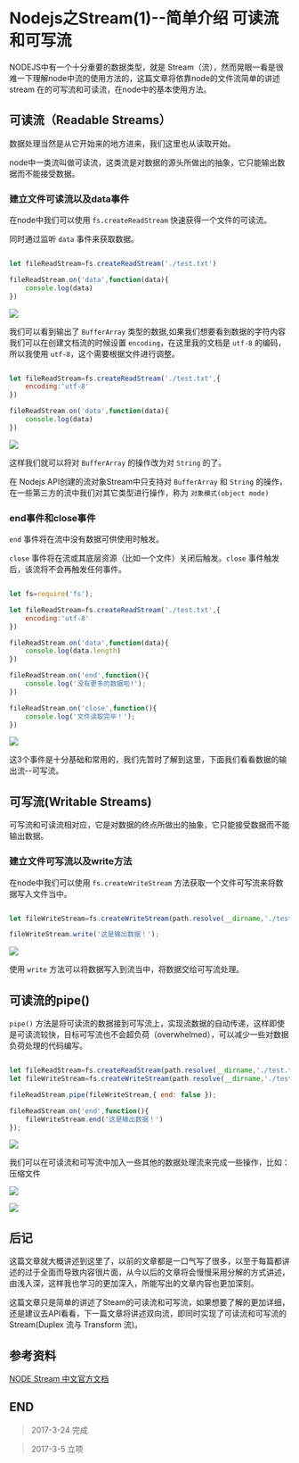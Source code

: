 # Nodejs之Stream(1)--简单介绍 可读流和可写流

NODEJS中有一个十分重要的数据类型，就是 Stream（流），然而晃眼一看是很难一下理解node中流的使用方法的，这篇文章将依靠node的文件流简单的讲述 stream 在的可写流和可读流，在node中的基本使用方法。

## 可读流（Readable Streams）

数据处理当然是从它开始来的地方进来，我们这里也从读取开始。

node中一类流叫做可读流，这类流是对数据的源头所做出的抽象，它只能输出数据而不能接受数据。

### 建立文件可读流以及data事件

在node中我们可以使用 `fs.createReadStream` 快速获得一个文件的可读流。

同时通过监听 `data` 事件来获取数据。

``` javascript

let fileReadStream=fs.createReadStream('./test.txt')

fileReadStream.on('data',function(data){
    console.log(data)
})

```

![](http://o7yupdhjc.bkt.clouddn.com/17-3-22/46751467-file_1490191505659_116ec.png)

我们可以看到输出了 `BufferArray` 类型的数据,如果我们想要看到数据的字符内容我们可以在创建文档流的时候设置 `encoding`，在这里我的文档是 `utf-8` 的编码，所以我使用 `utf-8`，这个需要根据文件进行调整。

``` javascript

let fileReadStream=fs.createReadStream('./test.txt',{
    encoding:'utf-8'
})

fileReadStream.on('data',function(data){
    console.log(data)
})

```

![](http://o7yupdhjc.bkt.clouddn.com/17-3-22/68496808-file_1490191795100_11465.png)

这样我们就可以将对 `BufferArray` 的操作改为对 `String` 的了。

在 Nodejs API创建的流对象Stream中只支持对 `BufferArray` 和 `String` 的操作，在一些第三方的流中我们对其它类型进行操作，称为 `对象模式(object mode)`

### end事件和close事件

`end` 事件将在流中没有数据可供使用时触发。

`close` 事件将在流或其底层资源（比如一个文件）关闭后触发。`close` 事件触发后，该流将不会再触发任何事件。

``` javascript

let fs=require('fs');

let fileReadStream=fs.createReadStream('./test.txt',{
    encoding:'utf-8'
})

fileReadStream.on('data',function(data){
    console.log(data.length)
})

fileReadStream.on('end',function(){
    console.log('没有更多的数据啦!');
})

fileReadStream.on('close',function(){
    console.log('文件读取完毕！');
})

```

![](http://o7yupdhjc.bkt.clouddn.com/17-3-22/87062493-file_1490192544598_132a7.png)

这3个事件是十分基础和常用的，我们先暂时了解到这里，下面我们看看数据的输出流--可写流。

## 可写流(Writable Streams)

可写流和可读流相对应，它是对数据的终点所做出的抽象，它只能接受数据而不能输出数据。

### 建立文件可写流以及write方法

在node中我们可以使用 `fs.createWriteStream` 方法获取一个文件可写流来将数据写入文件当中。

``` javascript

let fileWriteStream=fs.createWriteStream(path.resolve(__dirname,'./test-out.txt'));

fileWriteStream.write('这是输出数据！');

```

![](http://o7yupdhjc.bkt.clouddn.com/17-3-24/33445419-file_1490357570561_c2e0.png)

使用 `write` 方法可以将数据写入到流当中，将数据交给可写流处理。

## 可读流的pipe()

`pipe()` 方法是将可读流的数据接到可写流上，实现流数据的自动传递，这样即使是可读流较快，目标可写流也不会超负荷（overwhelmed），可以减少一些对数据负荷处理的代码编写。

``` javascript

let fileReadStream=fs.createReadStream(path.resolve(__dirname,'./test.txt'));
let fileWriteStream=fs.createWriteStream(path.resolve(__dirname,'./test-out.txt'));

fileReadStream.pipe(fileWriteStream,{ end: false });

fileReadStream.on('end',function(){
    fileWriteStream.end('这是输出数据！')
});

```

![](http://o7yupdhjc.bkt.clouddn.com/17-3-24/43328047-file_1490358531646_f942.png)

我们可以在可读流和可写流中加入一些其他的数据处理流来完成一些操作，比如：压缩文件

![](http://o7yupdhjc.bkt.clouddn.com/17-3-24/71207022-file_1490358971871_12bae.png)

![](http://o7yupdhjc.bkt.clouddn.com/17-3-24/55348980-file_1490358998658_f82d.png)

## 后记

这篇文章就大概讲述到这里了，以前的文章都是一口气写了很多，以至于每篇都讲述的过于全面而导致内容很片面，从今以后的文章将会慢慢采用分解的方式讲述，由浅入深，这样我也学习的更加深入，所能写出的文章内容也更加深刻。

这篇文章只是简单的讲述了Steam的可读流和可写流，如果想要了解的更加详细，还是建议去API看看，下一篇文章将讲述双向流，即同时实现了可读流和可写流的Stream(Duplex 流与 Transform 流)。

## 参考资料

[NODE Stream 中文官方文档](http://nodejs.cn/api/stream.html)

## END

> 2017-3-24 完成

> 2017-3-5 立项
